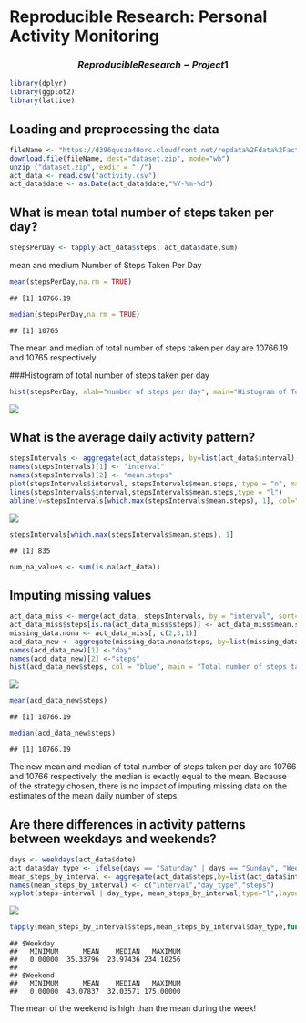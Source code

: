 # Reproducible Research: Personal Activity Monitoring
###   $$Reproducible Research - Project 1$$



```r
library(dplyr)
library(ggplot2)
library(lattice)
```
## Loading and preprocessing the data


```r
fileName <- "https://d396qusza40orc.cloudfront.net/repdata%2Fdata%2Factivity.zip"
download.file(fileName, dest="dataset.zip", mode="wb") 
unzip ("dataset.zip", exdir = "./")
act_data <- read.csv("activity.csv")
act_data$date <- as.Date(act_data$date,"%Y-%m-%d")
```


## What is mean total number of steps taken per day?

```r
stepsPerDay <- tapply(act_data$steps, act_data$date,sum)
```

mean and medium Number of Steps Taken Per Day

```r
mean(stepsPerDay,na.rm = TRUE)
```

```
## [1] 10766.19
```

```r
median(stepsPerDay,na.rm = TRUE)
```

```
## [1] 10765
```
The mean and median of total number of steps taken per day are 10766.19 and 10765 respectively.

###Histogram of total number of steps taken per day

```r
hist(stepsPerDay, xlab="number of steps per day", main="Histogram of Total Steps taken per day", col="light blue")
```

![](PA1_template_files/figure-html/unnamed-chunk-6-1.png)

## What is the average daily activity pattern?

```r
stepsIntervals <- aggregate(act_data$steps, by=list(act_data$interval), mean, na.rm=TRUE, na.action=NULL)
names(stepsIntervals)[1] <- "interval"
names(stepsIntervals)[2] <- "mean.steps"
plot(stepsIntervals$interval, stepsIntervals$mean.steps, type = "n", main = "Average number of steps at 5 minute Intervals", xlab = "5-minute intervals", ylab = "Average number of steps") 
lines(stepsIntervals$interval,stepsIntervals$mean.steps,type = "l")
abline(v=stepsIntervals[which.max(stepsIntervals$mean.steps), 1], col="blue", lwd=3)
```

![](PA1_template_files/figure-html/unnamed-chunk-7-1.png)

```r
stepsIntervals[which.max(stepsIntervals$mean.steps), 1]
```

```
## [1] 835
```

```r
num_na_values <- sum(is.na(act_data))
```


## Imputing missing values

```r
act_data_miss <- merge(act_data, stepsIntervals, by = "interval", sort= FALSE)
act_data_miss$steps[is.na(act_data_miss$steps)] <- act_data_miss$mean.steps[is.na(act_data_miss$steps)]
missing_data.nona <- act_data_miss[, c(2,3,1)]
acd_data_new <- aggregate(missing_data.nona$steps, by=list(missing_data.nona$date), sum)
names(acd_data_new)[1] <-"day"
names(acd_data_new)[2] <-"steps"
hist(acd_data_new$steps, col = "blue", main = "Total number of steps taken each day (without NA)",xlab = "Total steps")
```

![](PA1_template_files/figure-html/unnamed-chunk-8-1.png)

```r
mean(acd_data_new$steps)
```

```
## [1] 10766.19
```

```r
median(acd_data_new$steps)
```

```
## [1] 10766.19
```
The new mean and median of total number of steps taken per day are 10766 and 10766 respectively, the median is exactly equal to the mean. Because of the strategy chosen, there is no impact of imputing missing data on the estimates of the mean daily number of steps.

## Are there differences in activity patterns between weekdays and weekends?

```r
days <- weekdays(act_data$date)
act_data$day_type <- ifelse(days == "Saturday" | days == "Sunday", "Weekend", "Weekday")
mean_steps_by_interval <- aggregate(act_data$steps,by=list(act_data$interval,act_data$day_type),na.rm=TRUE, na.action=NUL, FUN = "mean")
names(mean_steps_by_interval) <- c("interval","day_type","steps")
xyplot(steps~interval | day_type, mean_steps_by_interval,type="l",layout=c(1,2),xlab="Interval",ylab = "Number of steps")
```

![](PA1_template_files/figure-html/unnamed-chunk-9-1.png)

```r
tapply(mean_steps_by_interval$steps,mean_steps_by_interval$day_type,function (x) { c(MINIMUM=min(x),MEAN=mean(x), MEDIAN=median(x),MAXIMUM=max(x))})
```

```
## $Weekday
##   MINIMUM      MEAN    MEDIAN   MAXIMUM 
##   0.00000  35.33796  23.97436 234.10256 
## 
## $Weekend
##   MINIMUM      MEAN    MEDIAN   MAXIMUM 
##   0.00000  43.07837  32.03571 175.00000
```
The mean of the weekend is high than the mean during the week! 
